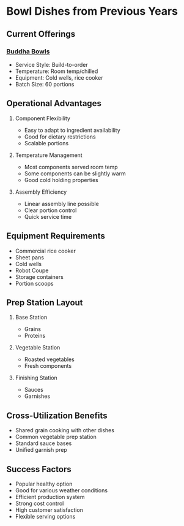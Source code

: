 # Bowl Dishes from Previous Years

## Current Offerings

### [Buddha Bowls](buddha_bowl.md)
- Service Style: Build-to-order
- Temperature: Room temp/chilled
- Equipment: Cold wells, rice cooker
- Batch Size: 60 portions

## Operational Advantages
1. Component Flexibility
   - Easy to adapt to ingredient availability
   - Good for dietary restrictions
   - Scalable portions

2. Temperature Management
   - Most components served room temp
   - Some components can be slightly warm
   - Good cold holding properties

3. Assembly Efficiency
   - Linear assembly line possible
   - Clear portion control
   - Quick service time

## Equipment Requirements
- Commercial rice cooker
- Sheet pans
- Cold wells
- Robot Coupe
- Storage containers
- Portion scoops

## Prep Station Layout
1. Base Station
   - Grains
   - Proteins
   
2. Vegetable Station
   - Roasted vegetables
   - Fresh components
   
3. Finishing Station
   - Sauces
   - Garnishes

## Cross-Utilization Benefits
- Shared grain cooking with other dishes
- Common vegetable prep station
- Standard sauce bases
- Unified garnish prep

## Success Factors
- Popular healthy option
- Good for various weather conditions
- Efficient production system
- Strong cost control
- High customer satisfaction
- Flexible serving options 